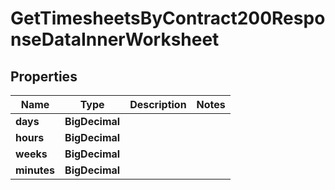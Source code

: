 

# GetTimesheetsByContract200ResponseDataInnerWorksheet


## Properties

| Name | Type | Description | Notes |
|------------ | ------------- | ------------- | -------------|
|**days** | **BigDecimal** |  |  |
|**hours** | **BigDecimal** |  |  |
|**weeks** | **BigDecimal** |  |  |
|**minutes** | **BigDecimal** |  |  |



